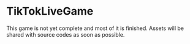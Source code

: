 # TikTokLiveGame
This game is not yet complete and most of it is finished.
Assets will be shared with source codes as soon as possible.
